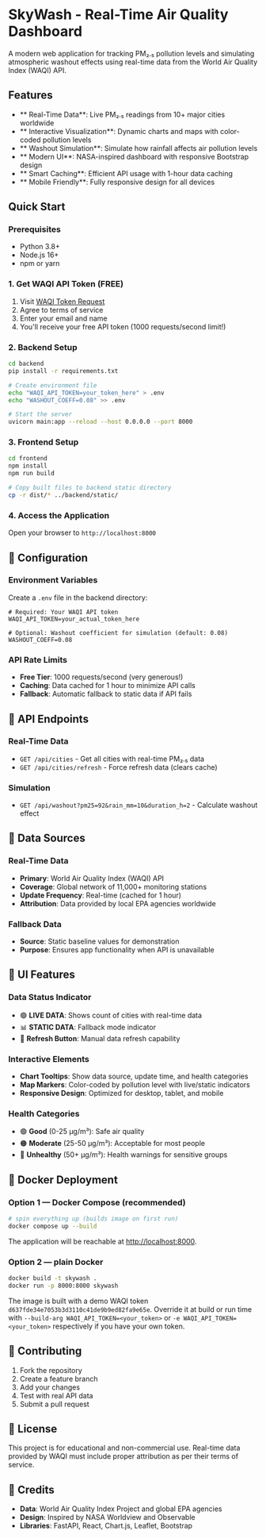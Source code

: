 # SkyWash - Real-Time Air Quality Dashboard

A modern web application for tracking PM₂.₅ pollution levels and simulating atmospheric washout effects using real-time data from the World Air Quality Index (WAQI) API.

## Features

- ** Real-Time Data**: Live PM₂.₅ readings from 10+ major cities worldwide
- ** Interactive Visualization**: Dynamic charts and maps with color-coded pollution levels
- ** Washout Simulation**: Simulate how rainfall affects air pollution levels
- ** Modern UI**: NASA-inspired dashboard with responsive Bootstrap design
- ** Smart Caching**: Efficient API usage with 1-hour data caching
- ** Mobile Friendly**: Fully responsive design for all devices

##  Quick Start

### Prerequisites
- Python 3.8+
- Node.js 16+
- npm or yarn

### 1. Get WAQI API Token (FREE)
1. Visit [WAQI Token Request](https://aqicn.org/data-platform/token/)
2. Agree to terms of service
3. Enter your email and name
4. You'll receive your free API token (1000 requests/second limit!)

### 2. Backend Setup
```bash
cd backend
pip install -r requirements.txt

# Create environment file
echo "WAQI_API_TOKEN=your_token_here" > .env
echo "WASHOUT_COEFF=0.08" >> .env

# Start the server
uvicorn main:app --reload --host 0.0.0.0 --port 8000
```

### 3. Frontend Setup
```bash
cd frontend
npm install
npm run build

# Copy built files to backend static directory
cp -r dist/* ../backend/static/
```

### 4. Access the Application
Open your browser to `http://localhost:8000`

## 🔧 Configuration

### Environment Variables
Create a `.env` file in the backend directory:

```env
# Required: Your WAQI API token
WAQI_API_TOKEN=your_actual_token_here

# Optional: Washout coefficient for simulation (default: 0.08)
WASHOUT_COEFF=0.08
```

### API Rate Limits
- **Free Tier**: 1000 requests/second (very generous!)
- **Caching**: Data cached for 1 hour to minimize API calls
- **Fallback**: Automatic fallback to static data if API fails

## 📡 API Endpoints

### Real-Time Data
- `GET /api/cities` - Get all cities with real-time PM₂.₅ data
- `GET /api/cities/refresh` - Force refresh data (clears cache)

### Simulation
- `GET /api/washout?pm25=92&rain_mm=10&duration_h=2` - Calculate washout effect

## 🌟 Data Sources

### Real-Time Data
- **Primary**: World Air Quality Index (WAQI) API
- **Coverage**: Global network of 11,000+ monitoring stations
- **Update Frequency**: Real-time (cached for 1 hour)
- **Attribution**: Data provided by local EPA agencies worldwide

### Fallback Data
- **Source**: Static baseline values for demonstration
- **Purpose**: Ensures app functionality when API is unavailable

## 🎨 UI Features

### Data Status Indicator
- 🟢 **LIVE DATA**: Shows count of cities with real-time data
- 📊 **STATIC DATA**: Fallback mode indicator
- 🔄 **Refresh Button**: Manual data refresh capability

### Interactive Elements
- **Chart Tooltips**: Show data source, update time, and health categories
- **Map Markers**: Color-coded by pollution level with live/static indicators
- **Responsive Design**: Optimized for desktop, tablet, and mobile

### Health Categories
- 🟢 **Good** (0-25 µg/m³): Safe air quality
- 🟠 **Moderate** (25-50 µg/m³): Acceptable for most people
- 🔴 **Unhealthy** (50+ µg/m³): Health warnings for sensitive groups

## 🐳 Docker Deployment

### Option 1 — Docker Compose (recommended)

```bash
# spin everything up (builds image on first run)
docker compose up --build
```

The application will be reachable at <http://localhost:8000>.

### Option 2 — plain Docker

```bash
docker build -t skywash .
docker run -p 8000:8000 skywash
```

The image is built with a demo WAQI token
`d637fde34e7053b3d3110c41de9b9ed82fa9e65e`. Override it at build or run time with `--build-arg WAQI_API_TOKEN=<your_token>` or `-e WAQI_API_TOKEN=<your_token>` respectively if you have your own token.

## 🤝 Contributing

1. Fork the repository
2. Create a feature branch
3. Add your changes
4. Test with real API data
5. Submit a pull request

## 📄 License

This project is for educational and non-commercial use. Real-time data provided by WAQI must include proper attribution as per their terms of service.

## 🙏 Credits

- **Data**: World Air Quality Index Project and global EPA agencies
- **Design**: Inspired by NASA Worldview and Observable
- **Libraries**: FastAPI, React, Chart.js, Leaflet, Bootstrap
